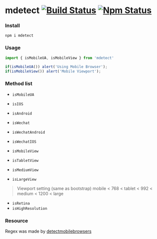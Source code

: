 # mdetect [![Build Status](http://img.shields.io/travis/liyaodong/mdetect.svg)](https://travis-ci.org/liyaodong/mdetect) [![Npm Status](https://img.shields.io/npm/v/mdetect.svg)](https://www.npmjs.com/package/mdetect)

### Install
`npm i mdetect`

### Usage
```javascript
import { isMobileUA, isMobileView } from 'mdetect'

if(isMobileUA()) alert('Using Mobile Browser');
if(isMobileView()) alert('Mobile Viewport');
```

### Method list
* `isMobileUA`

* `isIOS`
* `isAndroid`

* `isWechat`
* `isWechatAndroid`
* `isWechatIOS`

* `isMobileView`
* `isTabletView`
* `isMediumView`
* `isLargeView `

> Viewport setting (same as bootstrap)
> mobile < 768 < tablet < 992 < medium < 1200 < large

* `isRetina`
* `isHighResolution`

### Resource
Regex was made by [detectmobilebrowsers](http://detectmobilebrowsers.com/)
